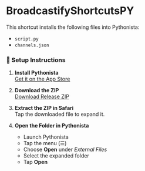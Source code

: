 # BroadcastifyShortcutsPY

This shortcut installs the following files into Pythonista:

- `script.py`
- `channels.json`

### 🔧 Setup Instructions

1. **Install Pythonista**  
   [Get it on the App Store](https://apps.apple.com/us/app/pythonista-3/id1085978097)

2. **Download the ZIP**  
   [Download Release ZIP](https://github.com/TheMrNaab/BroadcastifyShortcutsPY/archive/refs/tags/V1.zip)

3. **Extract the ZIP in Safari**  
   Tap the downloaded file to expand it.

4. **Open the Folder in Pythonista**  
   - Launch Pythonista  
   - Tap the menu (☰)  
   - Choose **Open** under *External Files*  
   - Select the expanded folder  
   - Tap **Open**